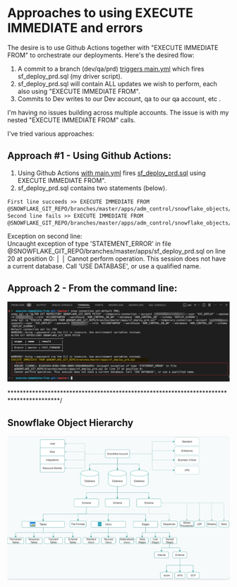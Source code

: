 # Approaches to using EXECUTE IMMEDIATE and errors

The desire is to use Github Actions together with "EXECUTE IMMEDIATE FROM" to orchestrate our deployments.  Here's the desired flow:

1) A commit to a branch (dev/qa/prd) [triggers main.yml](/.github/workflows/main.txt)  which fires sf_deploy_prd.sql (my driver script).
2) sf_deploy_prd.sql will contain ALL updates we wish to perform, each also using "EXECUTE IMMEDIATE FROM".
3) Commits to Dev writes to our Dev account, qa to our qa account, etc .

I'm having no issues building across multiple accounts. The issue is with my nested "EXECUTE IMMEDIATE FROM" calls. 

I've tried various approaches:

## Approach #1 - Using Github Actions:  

1) Using Github Actions [with main.yml](/.github/workflows/main.txt) fires [sf_deploy_prd.sql](apps/sf_deploy_prd.sql) using EXECUTE IMMEDIATE FROM".   
2) sf_deploy_prd.sql contains two statements (below).   
```
First line succeeds >> EXECUTE IMMEDIATE FROM @SNOWFLAKE_GIT_REPO/branches/master/apps/adm_control/snowflake_objects/databases/schemas/tags_schema/tags.sql;
Second line fails >> EXECUTE IMMEDIATE FROM @SNOWFLAKE_GIT_REPO/branches/master/apps/adm_control/snowflake_objects/databases/schemas/alerts_schema/alerts.sql; 
```
Exception on second line:  
Uncaught exception of type 'STATEMENT_ERROR' in file @SNOWFLAKE_GIT_REPO/branches/master/apps/sf_deploy_prd.sql on line 20 at position 0:           │
 │ Cannot perform operation. This session does not have a current database. Call 'USE DATABASE', or use a qualified name.    

## Approach 2 - From the command line:  

![alt text](image.png)

\****************************************************************************************/



## Snowflake Object Hierarchy
![Snowflake Object Hierarchy](./.images/snowflakeObjectHierarchy.png)

